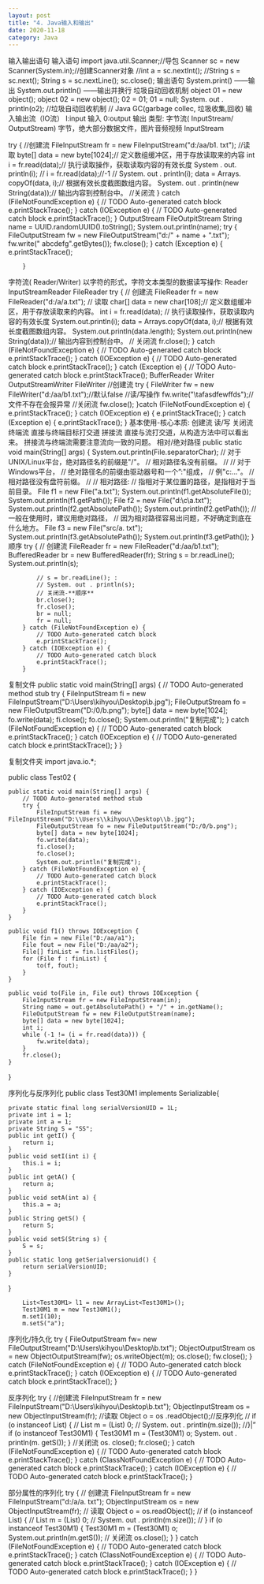 ```yaml
---
layout: post
title: "4. Java输入和输出"
date: 2020-11-18
category: Java
---
```

输入输出语句
输入语句
import java.util.Scanner;//导包
Scanner sc = new Scanner(System.in);//创建Scanner对象
//int a = sc.nextInt();
//String s = sc.next();
String s = sc.nextLine();
sc.close();
输出语句
System.print()            ——输出
System.out.println()    ——输出并换行
垃圾自动回收机制
object 01 = new object();
object 02 = new object();
02 = 01;
01 = null;
System. out . println(o2);
//垃圾自动回收机制
// Java GC(garbage collec, 垃圾收集,回收)
输入输出流（IO流）
I:input         输入
0:output     输出
类型:
字节流( InputStream/ OutputStream)
字节，绝大部分数据文件，图片音频视频
InputStream
>
try {
                //创建流
                FileInputStream fr = new FileInputStream("d:/aa/b1. txt");
                //读取
                byte[] data = new byte[1024];// 定义数组缓冲区，用于存放读取来的内容
                int i = fr.read(data);// 执行读取操作，获取读取内容的有效长度
                System . out. println(i);
                // i = fr.read(data);//-1
                // System. out . println(i);
                data = Arrays. copyOf(data, i);// 根据有效长度截图数组内容。
                System. out . println(new String(data));// 输出内容到控制台中。
                //关闭流
        } catch (FileNotFoundException e) {
                // TODO Auto-generated catch block
                e.printStackTrace();
            } catch (IOException e) {
                // TODO Auto-generated catch block
                e.printStackTrace();
            }
OutputStream
FileOutpitStream
        String name = UUID.randomUUID().toString();
        System.out.println(name);
        try {
            FileOutputStream fw = new FileOutputStream("d:/" + name + ".txt");
            fw.write(" abcdefg".getBytes());
            fw.close();
        } catch (Exception e) {
            e.printStackTrace();

        }
字符流( Reader/Writer)
以字符的形式，字符文本类型的数据读写操作:
Reader
InputStreamReader
FileReader
try {
  // 创建流
  FileReader fr = new FileReader("d:/a/a.txt");
  // 读取
  char[] data = new char[108];// 定义数组缓冲区，用于存放读取来的内容。
  int i = fr.read(data); // 执行读取操作，获取读取内容的有效长度
  System.out.println(i);
  data = Arrays.copyOf(data, i);// 根据有效长度截图数组内容。
  System.out.println(data.length);
  System.out.println(new String(data));// 输出内容到控制台中。
  // 关闭流
  fr.close();
  } catch (FileNotFoundException e) {
      // TODO Auto-generated catch block
      e.printStackTrace();
  } catch (IOException e) {
      // TODO Auto-generated catch block
      e.printStackTrace();
  } catch (Exception e) {
      // TODO Auto-generated catch block
      e.printStackTrace();
BufferReader
Writer
OutputStreamWriter
FileWriter
//创建流
try {
  FileWriter fw = new FileWriter("d:/aa/b1.txt");//默认false
  //读/写操作
  fw.write("\tafasdfewffds");//文件不存在会报异常
  //关闭流
  fw.close();
}catch (FileNotFoundException e) {
      e.printStackTrace();
  } catch (IOException e) {
      e.printStackTrace();
  } catch (Exception e) {
      e.printStackTrace();
  }
基本使用-核心本质:
创建流
读/写
关闭流
终端流
直接与终端目标打交道
拼接流
直接与流打交道，从构造方法中可以看出来。
拼接流与终端流需要注意流向一致的问题。
相对/绝对路径
public static void main(String[] args) {
        System.out.println(File.separatorChar);
        // 对于UNIX/Linux平台，绝对路径名的前缀是"/"。
        // 相对路径名没有前缀。
        //
        // 对于Windows平台，
        // 绝对路径名的前缀由驱动器号和一个”:"组成，
        // 例"c:\..."。
        // 相对路径没有盘符前缀。
        //
        // 相对路径:
        // 指相对于某位置的路径，是指相对于当前目录。
        File f1 = new File("a.txt");
        System.out.println(f1.getAbsoluteFile());
        System.out.println(f1.getPath());
        File f2 = new File("d:\\c\\a.txt");
        System.out.println(f2.getAbsolutePath());
        System.out.println(f2.getPath());
        // 一般在使用时，建议用绝对路径，
        // 因为相对路径容易出问题，不好确定到底在什么地方。
            File f3 = new File("src/a. txt");
            System.out.println(f3.getAbsolutePath());
            System.out.println(f3.getPath());
   }
顺序
        try {
            // 创建流
            FileReader fr = new FileReader("d:/aa/b1.txt");
            BufferedReader br = new BufferedReader(fr);
            String s = br.readLine();
            System.out.println(s);

            // s = br.readLine(); :
            // System. out . println(s);
            // 关闭流-**顺序**
            br.close();
            fr.close();
            br = null;
            fr = null;
        } catch (FileNotFoundException e) {
            // TODO Auto-generated catch block
            e.printStackTrace();
        } catch (IOException e) {
            // TODO Auto-generated catch block
            e.printStackTrace();
        }
复制文件
public static void main(String[] args) {
        // TODO Auto-generated method stub
        try {
            FileInputStream fi = new FileInputStream("D:\\Users\\kihyou\\Desktop\\b.jpg");
            FileOutputStream fo = new FileOutputStream("D:/0/b.png");
            byte[] data = new byte[1024];
            fo.write(data);
            fi.close();
            fo.close();
            System.out.println("复制完成");
        } catch (FileNotFoundException e) {
            // TODO Auto-generated catch block
            e.printStackTrace();
        } catch (IOException e) {
            // TODO Auto-generated catch block
            e.printStackTrace();
        }
    }
>
复制文件夹
import java.io.*;

public class Test02 {

    public static void main(String[] args) {
        // TODO Auto-generated method stub
        try {
            FileInputStream fi = new FileInputStream("D:\\Users\\kihyou\\Desktop\\b.jpg");
            FileOutputStream fo = new FileOutputStream("D:/0/b.png");
            byte[] data = new byte[1024];
            fo.write(data);
            fi.close();
            fo.close();
            System.out.println("复制完成");
        } catch (FileNotFoundException e) {
            // TODO Auto-generated catch block
            e.printStackTrace();
        } catch (IOException e) {
            // TODO Auto-generated catch block
            e.printStackTrace();
        }
    }

    public void f1() throws IOException {
        File fin = new File("D:/aa/a1");
        File fout = new File("D:/aa/a2");
        File[] finList = fin.listFiles();
        for (File f : finList) {
            to(f, fout);
        }
    }

    public void to(File in, File out) throws IOException {
        FileInputStream fr = new FileInputStream(in);
        String name = out.getAbsolutePath() + "/" + in.getName();
        FileOutputStream fw = new FileOutputStream(name);
        byte[] data = new byte[1024];
        int i;
        while (-1 != (i = fr.read(data))) {
            fw.write(data);
        }
        fr.close();
    }

}
>
序列化与反序列化
public class Test30M1 implements Serializable{

    private static final long serialVersionUID = 1L;
    private int i = 1;
    private int a = 1;
    private String S = "SS";
    public int getI() {
        return i;
    }
    public void setI(int i) {
        this.i = i;
    }
    public int getA() {
        return a;
    }
    public void setA(int a) {
        this.a = a;
    }
    public String getS() {
        return S;
    }
    public void setS(String s) {
        S = s;
    }
    public static long getSerialversionuid() {
        return serialVersionUID;
    }

}
>
        List<Test30M1> l1 = new ArrayList<Test30M1>();
        Test30M1 m = new Test30M1();
        m.setI(10);
        m.setS("a");
>
序列化/持久化
try {
            FileOutputStream fw= new FileOutputStream("D:\\Users\\kihyou\\Desktop\\b.txt");
            ObjectOutputStream os = new ObjectOutputStream(fw);
            os.writeObject(m);
            os.close();
            fw.close();
        } catch (FileNotFoundException e) {
            // TODO Auto-generated catch block
            e.printStackTrace();
        } catch (IOException e) {
            // TODO Auto-generated catch block
            e.printStackTrace();
        }
>
反序列化
try {
            //创建流
            FileInputStream fr = new FileInputStream("D:\\Users\\kihyou\\Desktop\\b.txt");
            ObjectInputStream os = new ObjectInputStream(fr);
            //读取
            Object o = os .readObject();//反序列化
             // if (o instanceof List) {
            // List<Test30M1> m = (List<Test30M1>) 0;
            // System. out . println(m.size());
            //}|”
            if (o instanceof Test30M1) {
            Test30M1 m = (Test30M1) o;
            System. out . println(m. getS());
            }
            //关闭流
            os. close();
            fr.close();
        } catch (FileNotFoundException e) {
            // TODO Auto-generated catch block
            e.printStackTrace();
        } catch (ClassNotFoundException e) {
            // TODO Auto-generated catch block
            e.printStackTrace();
        } catch (IOException e) {
            // TODO Auto-generated catch block
            e.printStackTrace();
        }
>
部分属性的序列化
try {
            // 创建流
            FileInputStream fr = new FileInputStream("d:/a/a. txt");
            ObjectInputStream os = new ObjectInputStream(fr);
            // 读取
            Object o = os.readObject();
            // if (o instanceof List) {
            // List<Test30M1> m = (List<Test30M1>) 0;
            // System. out . println(m.size());
            // }
            if (o instanceof Test30M1) {
                Test30M1 m = (Test30M1) o;
                System.out.println(m.getS());
                // 关闭流
                os.close();
            }
        } catch (FileNotFoundException e) {
            // TODO Auto-generated catch block
            e.printStackTrace();
        } catch (ClassNotFoundException e) {
            // TODO Auto-generated catch block
            e.printStackTrace();
        } catch (IOException e) {
            // TODO Auto-generated catch block
            e.printStackTrace();
        }
    }
